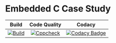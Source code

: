 # Embedded C Case Study

| Build | Code Quality | Codacy |
|:---:|:---:|:---:|
|[![Build](https://github.com/rohantehalyani/302587-Embedded-Activity/actions/workflows/Build.yml/badge.svg)](https://github.com/rohantehalyani/302587-Embedded-Activity/actions/workflows/Build.yml) | [![Cppcheck](https://github.com/rohantehalyani/302587-Embedded-Activity/actions/workflows/cppcheck.yml/badge.svg)](https://github.com/rohantehalyani/302587-Embedded-Activity/actions/workflows/cppcheck.yml) | [![Codacy Badge](https://app.codacy.com/project/badge/Grade/96b58893b8a6442c88b87e0bffe6e89e)](https://www.codacy.com/gh/abhaysahu10/EmbeddedC_Activities/dashboard?utm_source=github.com&amp;utm_medium=referral&amp;utm_content=abhaysahu10/EmbeddedC_Activities&amp;utm_campaign=Badge_Grade)

